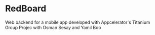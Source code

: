 # RedBoard
Web backend for a mobile app developed with Appcelerator's Titanium
Group Projec with Osman Sesay	and Yamil Boo
